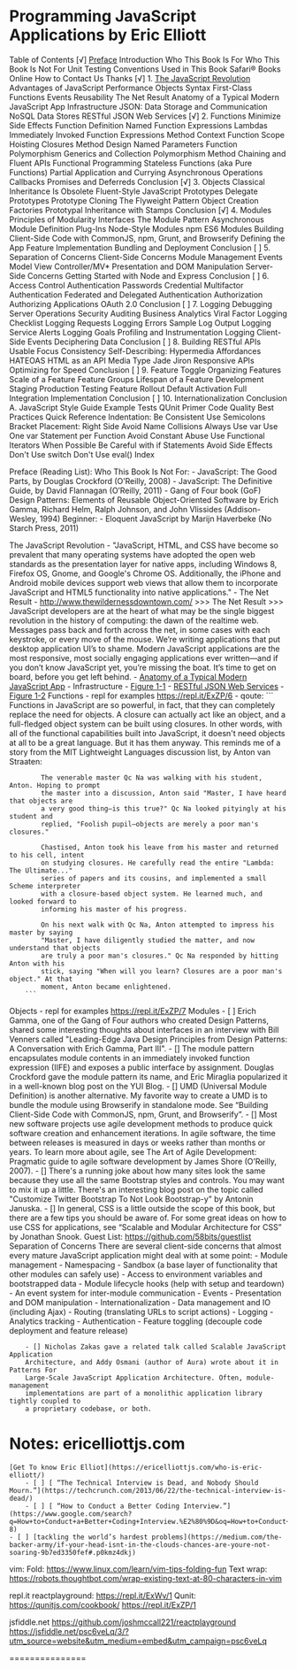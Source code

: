 Programming JavaScript Applications by Eric Elliott
=======

Table of Contents
[√] [Preface](http://chimera.labs.oreilly.com/books/1234000000262/index.html)
	Introduction
	Who This Book Is For
	Who This Book Is Not For
	Unit Testing
	Conventions Used in This Book
	Safari® Books Online
	How to Contact Us
	Thanks
[√] 1. [The JavaScript Revolution](http://chimera.labs.oreilly.com/books/1234000000262/ch01.html)
	Advantages of JavaScript
	Performance
	Objects
	Syntax
	First-Class Functions
	Events
	Reusability
	The Net Result
	Anatomy of a Typical Modern JavaScript App
	Infrastructure
	JSON: Data Storage and Communication
	NoSQL Data Stores
	RESTful JSON Web Services
[√] 2. Functions
	Minimize Side Effects
	Function Definition
	Named Function Expressions
	Lambdas
	Immediately Invoked Function Expressions
	Method Context
	Function Scope
	Hoisting
	Closures
	Method Design
	Named Parameters
	Function Polymorphism
	Generics and Collection Polymorphism
	Method Chaining and Fluent APIs
	Functional Programming
	Stateless Functions (aka Pure Functions)
	Partial Application and Currying
	Asynchronous Operations
	Callbacks
	Promises and Deferreds
	Conclusion
[√] 3. Objects
	Classical Inheritance Is Obsolete
	Fluent-Style JavaScript
	Prototypes
	Delegate Prototypes
	Prototype Cloning
	The Flyweight Pattern
	Object Creation
	Factories
	Prototypal Inheritance with Stamps
	Conclusion
[√] 4. Modules
	Principles of Modularity Interfaces
	The Module Pattern
	Asynchronous Module Definition
	Plug-Ins
	Node-Style Modules
	npm
	ES6 Modules
	Building Client-Side Code with CommonJS, npm, Grunt, and Browserify
	Defining the App
	Feature Implementation
	Bundling and Deployment
	Conclusion
[ ] 5. Separation of Concerns
	Client-Side Concerns
	Module Management
	Events
	Model View Controller/MV*
	Presentation and DOM Manipulation
	Server-Side Concerns
	Getting Started with Node and Express
	Conclusion
[ ] 6. Access Control
	Authentication
	Passwords
	Credential
	Multifactor Authentication
	Federated and Delegated Authentication
	Authorization
	Authorizing Applications
	OAuth 2.0
	Conclusion
[ ] 7. Logging
	Debugging
	Server Operations
	Security
	Auditing
	Business Analytics
	Viral Factor
	Logging Checklist
	Logging Requests
	Logging Errors
	Sample Log Output
	Logging Service Alerts
	Logging Goals
	Profiling and Instrumentation
	Logging Client-Side Events
	Deciphering Data
	Conclusion
[ ] 8. Building RESTful APIs
	Usable
	Focus
	Consistency
	Self-Describing: Hypermedia
	Affordances
	HATEOAS
	HTML as an API Media Type
	Jade
	Jiron
	Responsive APIs
	Optimizing for Speed
	Conclusion
[ ] 9. Feature Toggle
	Organizing Features
	Scale of a Feature
	Feature Groups
	Lifespan of a Feature
	Development
	Staging
	Production Testing
	Feature Rollout
	Default Activation
	Full Integration
	Implementation
	Conclusion
[ ] 10. Internationalization
	Conclusion
	A. JavaScript Style Guide
	Example Tests
	QUnit Primer
	Code Quality
	Best Practices Quick Reference
	Indentation: Be Consistent
	Use Semicolons
	Bracket Placement: Right Side
	Avoid Name Collisions
	Always Use var
	Use One var Statement per Function
	Avoid Constant Abuse
	Use Functional Iterators When Possible
	Be Careful with if Statements
	Avoid Side Effects
	Don't Use switch
	Don't Use eval()
	Index


Preface (Reading List): 
	Who This Book Is Not For:
		- JavaScript: The Good Parts, by Douglas Crockford (O’Reilly, 2008)
		- JavaScript: The Definitive Guide, by David Flannagan (O’Reilly, 2011)
		- Gang of Four book (GoF)
				Design Patterns: Elements of Reusable Object-Oriented Software
					by Erich Gamma, Richard Helm, Ralph Johnson, and John Vlissides (Addison-Wesley, 1994)
	Beginner:
		- Eloquent JavaScript by Marijn Haverbeke (No Starch Press, 2011)

The JavaScript Revolution
	- "JavaScript, HTML, and CSS have become so prevalent that many operating
	systems have adopted the open web standards as the presentation layer for native
	apps, including Windows 8, Firefox OS, Gnome, and Google's Chrome OS.
	Additionally, the iPhone and Android mobile devices support web views that allow
	them to incorporate JavaScript and HTML5 functionality into native
	applications."
	- The Net Result
	 - http://www.thewildernessdowntown.com/
	>>> The Net Result
		>>> JavaScript developers are at the heart of what may be the single biggest
		    revolution in the history of computing: the dawn of the realtime web. Messages
		    pass back and forth across the net, in some cases with each keystroke, or every
		    move of the mouse. We’re writing applications that put desktop application UI’s
		    to shame. Modern JavaScript applications are the most responsive, most socially
		    engaging applications ever written—and if you don’t know JavaScript yet, you’re
		    missing the boat. It’s time to get on board, before you get left behind.
	- [Anatomy of a Typical Modern JavaScript App](http://chimera.labs.oreilly.com/books/1234000000262/ch01.html#anatomy_of_a_typical_modern_javascript_app)
		- Infrastructure
			-  [Figure 1-1](http://orm-chimera-prod.s3.amazonaws.com/1234000000262/images/pjap_0101.png)
	- [RESTful JSON Web Services](http://chimera.labs.oreilly.com/books/1234000000262/ch01.html#nosql_data_stores)
		- [Figure 1-2](http://chimera.labs.oreilly.com/books/1234000000262/ch01.html#nosql_data_stores)
Functions
	- repl for examples https://repl.it/ExZP/6
	- qoute: 
		``` 
		Functions in JavaScript are so powerful, in fact, that they can completely
		replace the need for objects. A closure can actually act like an object, and a
		full-fledged object system can be built using closures. In other words, with all
		of the functional capabilities built into JavaScript, it doesn't need objects at
		all to be a great language. But it has them anyway. This reminds me of a story
		from the MIT Lightweight Languages discussion list, by Anton van Straaten:

			The venerable master Qc Na was walking with his student, Anton. Hoping to prompt
			the master into a discussion, Anton said "Master, I have heard that objects are
			a very good thing—is this true?" Qc Na looked pityingly at his student and
			replied, "Foolish pupil—objects are merely a poor man's closures."

			Chastised, Anton took his leave from his master and returned to his cell, intent
			on studying closures. He carefully read the entire "Lambda: The Ultimate..."
			series of papers and its cousins, and implemented a small Scheme interpreter
			with a closure-based object system. He learned much, and looked forward to
			informing his master of his progress.

			On his next walk with Qc Na, Anton attempted to impress his master by saying
			"Master, I have diligently studied the matter, and now understand that objects
			are truly a poor man's closures." Qc Na responded by hitting Anton with his
			stick, saying "When will you learn? Closures are a poor man's object." At that
			moment, Anton became enlightened.  
		```
Objects
	- repl for examples https://repl.it/ExZP/7
Modules
	- [ ] Erich Gamma, one of the Gang of Four authors who created Design Patterns,
	shared some interesting thoughts about interfaces in an interview with Bill
	Venners called "Leading-Edge Java Design Principles from Design Patterns: A
	Conversation with Erich Gamma, Part III".
	- [] The module pattern encapsulates module contents in an immediately invoked
	function expression (IIFE) and exposes a public interface by assignment. Douglas
	Crockford gave the module pattern its name, and Eric Miraglia popularized it in
	a well-known blog post on the YUI Blog.
	- [] UMD (Universal Module Definition) is another alternative. My favorite way
	to create a UMD is to bundle the module using Browserify in standalone mode. See
	“Building Client-Side Code with CommonJS, npm, Grunt, and Browserify”.
	- [] Most new software projects use agile development methods to produce quick
	software creation and enhancement iterations. In agile software, the time
	between releases is measured in days or weeks rather than months or years. To
	learn more about agile, see The Art of Agile Development: Pragmatic guide to
	agile software development by James Shore (O’Reilly, 2007).
	- [] There's a running joke about how many sites look the same because they use
	all the same Bootstrap styles and controls. You may want to mix it up a little.
	There's an interesting blog post on the topic called "Customize Twitter
	Bootstrap To Not Look Bootstrap-y" by Antonin Januska.
	- [] In general, CSS is a little outside the scope of this book, but there are a
	few tips you should be aware of. For some great ideas on how to use CSS for
	applications, see “Scalable and Modular Architecture for CSS” by Jonathan Snook.
	Guest List: 
		https://github.com/58bits/guestlist
Separation of Concerns
	There are several client-side concerns that almost every mature JavaScript
  application might deal with at some point:
		- Module management
			- Namespacing
			- Sandbox (a base layer of functionality that other modules can safely use)
			- Access to environment variables and bootstrapped data
			- Module lifecycle hooks (help with setup and teardown)
			- An event system for inter-module communication
		- Events
		- Presentation and DOM manipulation
		- Internationalization
		- Data management and IO (including Ajax)
		- Routing (translating URLs to script actions)
		- Logging
		- Analytics tracking
		- Authentication
		- Feature toggling (decouple code deployment and feature release)

		- [] Nicholas Zakas gave a related talk called Scalable JavaScript Application
		Architecture, and Addy Osmani (author of Aura) wrote about it in Patterns For
		Large-Scale JavaScript Application Architecture. Often, module-management
		implementations are part of a monolithic application library tightly coupled to
		a proprietary codebase, or both.






Notes: 
ericelliottjs.com
=======
	[Get To know Eric Elliot](https://ericelliottjs.com/who-is-eric-elliott/)
		- [ ] [ “The Technical Interview is Dead, and Nobody Should Mourn.”](https://techcrunch.com/2013/06/22/the-technical-interview-is-dead/)
		- [ ] [ “How to Conduct a Better Coding Interview.”](https://www.google.com/search?q=How+to+Conduct+a+Better+Coding+Interview.%E2%80%9D&oq=How+to+Conduct+a+Better+Coding+Interview.%E2%80%9D&aqs=chrome..69i57&sourceid=chrome&ie=UTF-8)
    - [ ] [tackling the world’s hardest problems](https://medium.com/the-backer-army/if-your-head-isnt-in-the-clouds-chances-are-youre-not-soaring-9b7ed3350fef#.p0kmz4dkj)

vim:
	Fold: 
		https://www.linux.com/learn/vim-tips-folding-fun
	Text wrap: 
		https://robots.thoughtbot.com/wrap-existing-text-at-80-characters-in-vim


repl.it
	reactplayground:
		https://repl.it/ExWv/1
	Qunit: 
		https://qunitjs.com/cookbook/
		https://repl.it/ExZP/1

jsfiddle.net
	https://github.com/joshmccall221/reactplayground
		https://jsfiddle.net/psc6veLq/3/?utm_source=website&utm_medium=embed&utm_campaign=psc6veLq



===============
